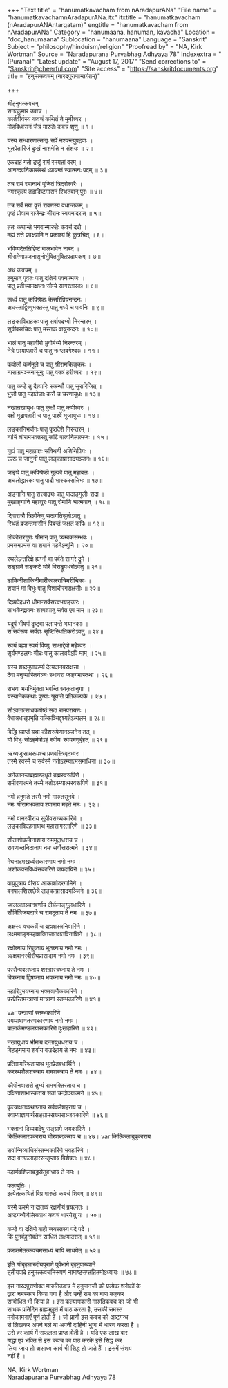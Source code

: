 +++
"Text title" = "hanumatkavacham from nAradapurANa"
"File name" = "hanumatkavachamnAradapurANa.itx"
itxtitle = "hanumatkavacham (nAradapurANAntargatam)"
engtitle = "hanumatkavacham from nAradapurANa"
Category = "hanumaana, hanuman, kavacha"
Location = "doc_hanumaana"
Sublocation = "hanumaana"
Language = "Sanskrit"
Subject = "philosophy/hinduism/religion"
"Proofread by" = "NA, Kirk Wortman"
Source = "Naradapurana Purvabhag Adhyaya 78"
Indexextra = "(Purana)"
"Latest update" = "August 17, 2017"
"Send corrections to" = "Sanskrit@cheerful.com"
"Site access" = "https://sanskritdocuments.org"
title = "हनुमत्कवचम् (नारदपुराणान्तर्गतम्)"

+++
  
 श्रीहनुमत्कवचम्   
सनत्कुमार उवाच ।  
कार्तवीर्यस्य कवचं कथितं ते मुनीश्वर ।  
मोहविध्वंसनं जैत्रं मारुतेः कवचं शृणु ॥ १॥  
  
यस्य सन्धारणात्सद्यः सर्वे नश्यन्त्युपद्रवाः ।  
भूतप्रेतारिजं दुःखं नाशमेति न संशयः ॥ २॥  
  
एकदाहं गतो द्रष्टुं रामं रमयतां वरम् ।  
आनन्दवनिकासंस्थं ध्यायन्तं स्वात्मनः पदम् ॥ ३॥  
  
तत्र रामं रमानाथं पूजितं त्रिदशेश्वरैः ।  
नमस्कृत्य तदादिष्टमासनं स्थितवान् पुरः ॥ ४॥  
  
तत्र सर्वं मया वृत्तं रावणस्य वधान्तकम् ।  
पृष्टं प्रोवाच राजेन्द्रः श्रीरामः स्वयमादरात् ॥ ५॥  
  
ततः कथान्ते भगवान्मारुतेः कवचं ददौ ।  
मह्यं तत्ते प्रवक्ष्यामि न प्रकाश्यं हि कुत्रचित् ॥ ६॥  
  
भविष्यदेतन्निर्द्दिष्टं बालभावेन नारद ।  
श्रीरामेणाञ्जनासूनोर्भुक्तिमुक्तिप्रदायकम् ॥ ७॥  
  
अथ कवचम् ।  
हनुमान् पूर्वतः पातु दक्षिणे पवनात्मजः ।  
पातु प्रतीच्यामक्षघ्नः सौम्ये सागरतारकः ॥ ८॥  
  
ऊर्ध्वं पातु कपिश्रेष्ठः केसरिप्रियनन्दनः ।  
अधस्ताद्विष्णुभक्तस्तु पातु मध्ये च पावनिः ॥ ९॥  
  
लङ्काविदाहकः पातु सर्वापद्भ्यो निरन्तरम् ।  
सुग्रीवसचिवः पातु मस्तकं वायुनन्दनः ॥ १०॥  
  
भालं पातु महावीरो भ्रुवोर्मध्ये निरन्तरम् ।  
नेत्रे छायापहारी च पातु नः प्लवगेश्वरः ॥ ११॥  
  
कपोलौ कर्णमूले च पातु श्रीरामकिङ्करः ।  
नासाग्रमञ्जनासूनुः पातु वक्त्रं हरीश्वरः ॥ १२॥  
  
पातु कण्ठे तु दैत्यारिः स्कन्धौ पातु सुरारिजित् ।  
भुजौ पातु महातेजाः करौ च चरणायुधः ॥ १३॥  
  
नखान्नखायुधः पातु कुक्षौ पातु कपीश्वरः ।  
वक्षो मुद्रापहारी च पातु पार्श्वे भुजायुधः ॥ १४॥  
  
लङ्कानिभर्जनः पातु पृष्ठदेशे निरन्तरम् ।  
नाभिं श्रीरामभक्तस्तु कटिं पात्वनिलात्मजः ॥ १५॥  
  
गुह्यं पातु महाप्राज्ञः सक्थिनी अतिथिप्रियः ।  
ऊरू च जानुनी पातु लङ्काप्रासादभञ्जनः ॥ १६॥  
  
जङ्घे पातु कपिश्रेष्ठो गुल्फौ पातु महाबलः ।  
अचलोद्धारकः पातु पादौ भास्करसन्निभः ॥ १७॥  
  
अङ्गानि पातु सत्त्वाढ्यः पातु पादाङ्गुलीः सदा ।  
मुखाङ्गानि महाशूरः पातु रोमाणि चात्मवान् ॥ १८॥  
  
दिवारात्रौ त्रिलोकेषु सदागतिसुतोऽवतु ।  
स्थितं व्रजन्तमासीनं पिबन्तं जक्षतं कपिः ॥ १९॥  
  
लोकोत्तरगुणः श्रीमान् पातु त्र्यम्बकसम्भवः ।  
प्रमत्तमप्रमत्तं वा शयानं गहनेऽम्बुनि ॥ २०॥  
  
स्थलेऽन्तरिक्षे ह्यग्नौ वा पर्वते सागरे द्रुमे ।  
सङ्ग्रामे सङ्कटे घोरे विराड्रूपधरोऽवतु ॥ २१॥  
  
डाकिनीशाकिनीमारीकालरात्रिमरीचिकाः ।  
शयानं मां विभुः पातु पिशाचोरगराक्षसीः ॥ २२॥  
  
दिव्यदेहधरो धीमान्सर्वसत्त्वभयङ्करः ।  
साधकेन्द्रावनः शश्वत्पातु सर्वत एव माम् ॥ २३॥  
  
यद्रूपं भीषणं दृष्ट्वा पलायन्ते भयानकाः ।  
स सर्वरूपः सर्वज्ञः सृष्टिस्थितिकरोऽवतु ॥ २४॥  
  
स्वयं ब्रह्मा स्वयं विष्णुः साक्षाद्देवो महेश्वरः ।  
सूर्यमण्डलगः श्रीदः पातु कालत्रयेऽपि माम् ॥ २५॥  
  
यस्य शब्दमुपाकर्ण्य दैत्यदानवराक्षसाः ।  
देवा मनुष्यास्तिर्यञ्चः स्थावरा जङ्गमास्तथा ॥ २६॥  
  
सभया भयनिर्मुक्ता भवन्ति स्वकृतानुगाः ।  
यस्यानेककथाः पुण्याः श्रूयन्ते प्रतिकल्पके ॥ २७॥  
  
सोऽवतात्साधकश्रेष्ठं सदा रामपरायणः ।  
वैधात्रधातृप्रभृति यत्किञ्चिद्दृश्यतेऽत्यलम् ॥ २८॥  
  
विद्धि व्याप्तं यथा कीशरूपेणानञ्जनेन तत् ।  
यो विभुः सोऽहमेषोऽहं स्वीयः स्वयमणुर्बृहत् ॥ २९॥  
  
ऋग्यजुःसामरूपश्च प्रणवस्त्रिवृदध्वरः ।  
तस्मै स्वस्मै च सर्वस्मै नतोऽस्म्यात्मसमाधिना ॥ ३०॥  
  
अनेकानन्तब्रह्माण्डधृते ब्रह्मस्वरूपिणे ।  
समीरणात्मने तस्मै नतोऽस्म्यात्मस्वरूपिणे ॥ ३१॥  
  
नमो हनुमते तस्मै नमो मारुतसूनवे ।  
नमः श्रीरामभक्ताय श्यामाय महते नमः ॥ ३२॥  
  
नमो वानरवीराय सुग्रीवसख्यकारिणे ।  
लङ्काविदहनायाथ महासागरतारिणे ॥ ३३॥  
  
सीताशोकविनाशाय राममुद्राधराय च ।  
रावणान्तनिदानाय नमः सर्वोत्तरात्मने ॥ ३४॥  
  
मेघनादमखध्वंसकारणाय नमो नमः ।  
अशोकवनविध्वंसकारिणे जयदायिने ॥ ३५॥  
  
वायुपुत्राय वीराय आकाशोदरगामिने ।  
वनपालशिरश्छेत्रे लङ्काप्रासादभञ्जिने ॥ ३६॥  
  
ज्वलत्काञ्चनवर्णाय दीर्घलाङ्गूलधारिणे ।  
सौमित्रिजयदात्रे च रामदूताय ते नमः ॥ ३७॥  
  
अक्षस्य वधकर्त्रे च ब्रह्मशस्त्रनिवारिणे ।  
लक्ष्मणाङ्गमहाशक्तिजातक्षतविनाशिने ॥ ३८॥  
  
रक्षोघ्नाय रिपुघ्नाय भूतघ्नाय नमो नमः ।  
ऋक्षवानरवीरौघप्रासादाय नमो नमः ॥ ३९॥  
  
परसैन्यबलघ्नाय शस्त्रास्त्रघ्नाय ते नमः ।  
विषघ्नाय द्विषघ्नाय भयघ्नाय नमो नमः ॥ ४०॥  
  
महारिपुभयघ्नाय भक्तत्राणैककारिणे ।  
परप्रेरितमन्त्राणां मन्त्राणां स्तम्भकारिणे ॥ ४१॥  
  
 var  यन्त्राणां स्तम्भकारिणे  
पयःपाषाणतरणकारणाय नमो नमः ।  
बालार्कमण्डलग्रासकारिणे दुःखहारिणे ॥ ४२॥  
  
नखायुधाय भीमाय दन्तायुधधराय च ।  
विहङ्गमाय शर्वाय वज्रदेहाय ते नमः ॥ ४३॥  
  
प्रतिग्रामस्थितायाथ भूतप्रेतवधार्थिने ।  
करस्थशैलशस्त्राय रामशस्त्राय ते नमः ॥ ४४॥  
  
कौपीनवाससे तुभ्यं रामभक्तिरताय च ।  
दक्षिणाशाभास्कराय सतां चन्द्रोदयात्मने ॥ ४५॥  
  
कृत्याक्षतव्यथाघ्नाय सर्वक्लेशहराय च ।  
स्वाम्याज्ञापार्थसङ्ग्रामसख्यसञ्जयकारिणे ॥ ४६॥  
  
भक्तानां दिव्यवादेषु सङ्ग्रामे जयकारिणे ।  
किल्किलारवकाराय घोरशब्दकराय च ॥ ४७॥  var  किल्किलाबुबुकाराय  
  
सर्वाग्निव्याधिसंस्तम्भकारिणे भयहारिणे ।  
सदा वनफलाहारसन्तृप्ताय विशेषतः ॥ ४८॥  
  
महार्णवशिलाबद्धसेतुबन्धाय ते नमः ।  
  
फलश्रुतिः ।  
इत्येतत्कथितं विप्र मारुतेः कवचं शिवम् ॥ ४९॥  
  
यस्मै कस्मै न दातव्यं रक्षणीयं प्रयत्नतः ।  
अष्टगन्धैर्विलिख्याथ कवचं धारयेत्तु यः ॥ ५०॥  
  
कण्ठे वा दक्षिणे बाहौ जयस्तस्य पदे पदे ।  
किं पुनर्बहुनोक्तेन साधितं लक्षमादरात् ॥ ५१॥  
  
प्रजप्तमेतत्कवचमसाध्यं चापि साधयेत् ॥ ५२॥  
  
इति श्रीबृहन्नारदीयपुराणे पूर्वभागे बृहदुपाख्याने  
तृतीयपादे हनुमत्कवचनिरूपणं नामाष्टसप्ततितमोऽध्यायः ॥ ७८॥  
  
  
  
इस नारदपुराणोक्त मारुतिकवच में हनुमानजी को प्रत्येक श्लोकों के  
द्वारा नमस्कार किया गया है और उन्हें राम का बाण कहकर  
सम्बोधित भी किया है । इस कल्याणकारी मारुतिकवच का जो भी  
साधक प्रतिदिन ब्राह्ममुहूर्त में पाठ करता है, उसकी समस्त  
मनोकामनाएँ पूर्ण होती हैं । जो प्राणी इस कवच को अष्टगन्ध  
से लिखकर अपने गले या अपनी दाहिनी भुजा में धारण करता है ।  
उसे हर कार्य में सफलता प्राप्त होती है । यदि एक लाख बार  
श्रद्धा एवं भक्ति से इस कवच का पाठ करके इसे सिद्ध कर  
लिया जाय तो असाध्य कार्य भी सिद्ध हो जाते हैं । इसमें संशय  
नहीं हैं ।  
  
  
NA, Kirk Wortman  
Naradapurana Purvabhag Adhyaya 78  
  
